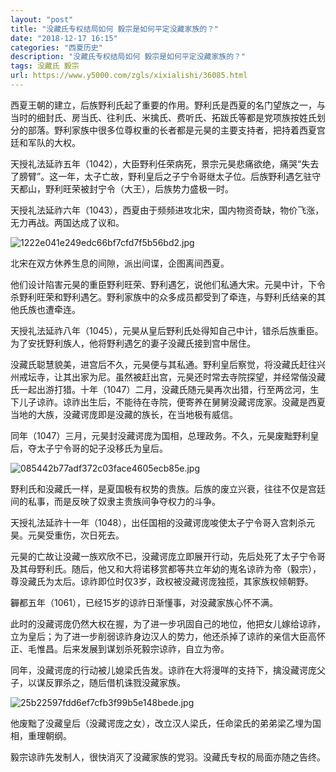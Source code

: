 ```yaml
---
layout: "post"
title: "没藏氏专权结局如何 毅宗是如何平定没藏家族的？"
date: "2018-12-17 16:15"
categories: "西夏历史"
description: "没藏氏专权结局如何 毅宗是如何平定没藏家族的？"
tags: 没藏氏 毅宗
url: https://www.y5000.com/zgls/xixialishi/36085.html
---
```






西夏王朝的建立，后族野利氏起了重要的作用。野利氏是西夏的名门望族之一，与当时的细封氏、房当氏、往利氏、米擒氏、费听氏、拓跋氏等都是党项族按姓氏划分的部落。野利家族中很多位尊权重的长者都是元昊的主要支持者，把持着西夏宫廷和军队的大权。

天授礼法延祚五年（1042），大臣野利任荣病死，景宗元昊悲痛欲绝，痛哭“失去了膀臂”。这一年，太子亡故，野利皇后之子宁令哥继太子位。后族野利遇乞驻守天都山，野利旺荣被封宁令（大王），后族势力盛极一时。

天授礼法延祚六年（1043），西夏由于频频进攻北宋，国内物资奇缺，物价飞涨，无力再战。两国达成了议和。

![1222e041e249edc66bf7cfd7f5b56bd2.jpg](https://img.y5000.com/uploads/allimg/181029/1222e041e249edc66bf7cfd7f5b56bd2.jpg)

北宋在双方休养生息的间隙，派出间谍，企图离间西夏。

他们设计陷害元昊的重臣野利旺荣、野利遇乞，说他们私通大宋。元昊中计，下令杀野利旺荣和野利遇乞。野利家族中的众多成员都受到了牵连，与野利氏结亲的其他氏族也遭牵连。

天授礼法延祚八年（1045），元昊从皇后野利氏处得知自己中计，错杀后族重臣。为了安抚野利族人，他将野利遇乞的妻子没藏氏接到宫中居住。

没藏氏聪慧貌美，进宫后不久，元昊便与其私通。野利皇后察觉，将没藏氏赶往兴州戒坛寺，让其出家为尼。虽然被赶出宫，元昊还时常去寺院探望，并经常偕没藏氏一起出游打猎。十年（1047）二月，没藏氏随元昊再次出猎，行至两岔河，生下儿子谅祚。谅祚出生后，不能待在寺院，便寄养在舅舅没藏谔庞家。没藏是西夏当地的大族，没藏谔庞即是没藏的族长，在当地极有威信。

同年（1047）三月，元昊封没藏谔庞为国相，总理政务。不久，元昊废黜野利皇后，夺太子宁令哥的妃子没移氏为皇后。

![085442b77adf372c03face4605ecb85e.jpg](https://img.y5000.com/uploads/allimg/181029/085442b77adf372c03face4605ecb85e.jpg)

野利氏和没藏氏一样，是夏国极有权势的贵族。后族的废立兴衰，往往不仅是宫廷间的私事，而是反映了奴隶主贵族间争夺权力的斗争。

天授礼法延祚十一年（1048），出任国相的没藏谔庞唆使太子宁令哥入宫刺杀元昊。元昊受重伤，次日死去。

元昊的亡故让没藏一族欢欣不已，没藏谔庞立即展开行动，先后处死了太子宁令哥及其母野利氏。随后，他又和大将诺移赏都等共立年幼的嵬名谅祚为帝（毅宗），尊没藏氏为太后。谅祚即位时仅3岁，政权被没藏谔庞独揽，其家族权倾朝野。

奲都五年（1061），已经15岁的谅祚日渐懂事，对没藏家族心怀不满。

此时的没藏谔庞仍然大权在握，为了进一步巩固自己的地位，他把女儿嫁给谅祚，立为皇后；为了进一步削弱谅祚身边汉人的势力，他还杀掉了谅祚的亲信大臣高怀正、毛惟昌。后来发展到谋划杀死毅宗谅祚，自立为帝。

同年，没藏谔庞的行动被儿媳梁氏告发。谅祚在大将漫咩的支持下，擒没藏谔庞父子，以谋反罪杀之，随后借机诛戮没藏家族。

![25b22597fdd6ef7cfb3f99b5e148bede.jpg](https://img.y5000.com/uploads/allimg/181029/25b22597fdd6ef7cfb3f99b5e148bede.jpg)

他废黜了没藏皇后（没藏谔庞之女），改立汉人梁氏，任命梁氏的弟弟梁乙埋为国相，重理朝纲。

毅宗谅祚先发制人，很快消灭了没藏家族的党羽。没藏氏专权的局面亦随之告终。
